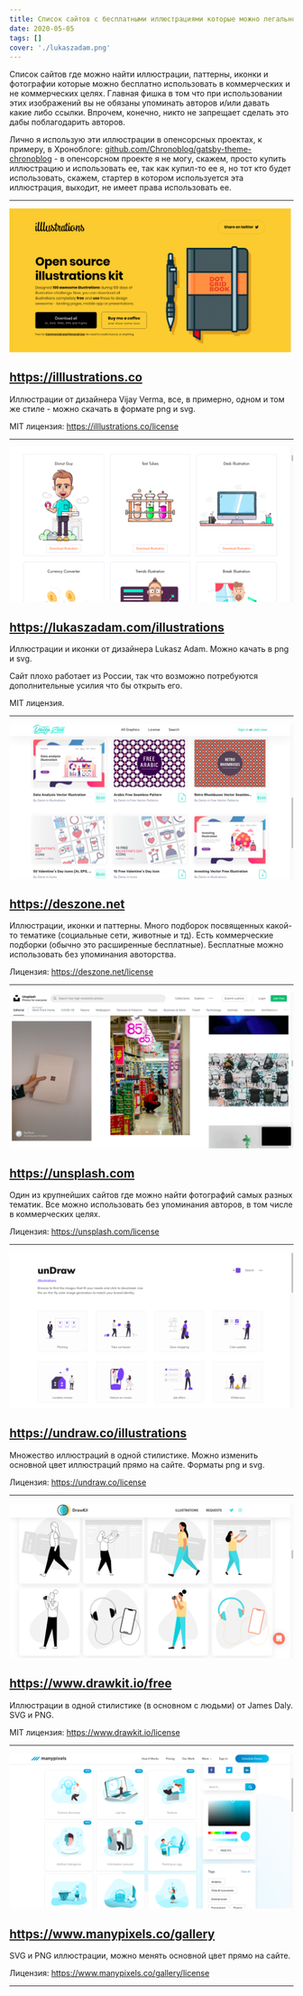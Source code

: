 ```yaml
---
title: Список сайтов с бесплатными иллюстрациями которые можно легально использовать без упоминания авторов
date: 2020-05-05
tags: []
cover: './lukaszadam.png'
---
```


Список сайтов где можно найти иллюстрации, паттерны, иконки и фотографии которые можно бесплатно использовать в коммерческих и не коммерческих целях. Главная фишка в том что при использовании этих изображений вы не обязаны упоминать авторов и/или давать какие либо ссылки. Впрочем, конечно, никто не запрещает сделать это дабы поблагодарить авторов.

Лично я использую эти иллюстрации в опенсорсных проектах, к примеру, в Хроноблоге: [github.com/Chronoblog/gatsby-theme-chronoblog](https://github.com/Chronoblog/gatsby-theme-chronoblog) - в опенсорсном проекте я не могу, скажем, просто купить иллюстрацию и использовать ее, так как купил-то ее я, но тот кто будет использовать, скажем, стартер в котором используется эта иллюстрация, выходит, не имеет права использовать ее.

---

![illlustrations](./illlustrations.png)

## https://illlustrations.co

Иллюстрации от дизайнера Vijay Verma, все, в примерно, одном и том же стиле - можно скачать в формате png и svg.

MIT лицензия: https://illlustrations.co/license

---

![lukaszadam](./lukaszadam.png)

## https://lukaszadam.com/illustrations

Иллюстрации и иконки от дизайнера Lukasz Adam. Можно качать в png и svg.

Сайт плохо работает из России, так что возможно потребуются дополнительные усилия что бы открыть его.

MIT лицензия.

---

![deszone](./deszone.png)

## https://deszone.net

Иллюстрации, иконки и паттерны. Много подборок посвященных какой-то тематике (социальные сети, животные и тд). Есть коммерческие подборки (обычно это расширенные бесплатные). Бесплатные можно использовать без упоминания авоторства.

Лицензия: https://deszone.net/license

---

![unsplash](./unsplash.png)

## https://unsplash.com

Один из крупнейших сайтов где можно найти фотографий самых разных тематик. Все можно использовать без упоминания авторов, в том числе в коммерческих целях.

Лицензия: https://unsplash.com/license

---

![undraw](./undraw.png)

## https://undraw.co/illustrations

Множество иллюстраций в одной стилистике. Можно изменить основной цвет иллюстраций прямо на сайте. Форматы png и svg.

Лицензия: https://undraw.co/license

---

![drawkit](./drawkit.png)

## https://www.drawkit.io/free

Иллюстрации в одной стилистике (в основном с людьми) от James Daly. SVG и PNG.

MIT лицензия: https://www.drawkit.io/license

---

![manypixels](./manypixels.png)

## https://www.manypixels.co/gallery

SVG и PNG иллюстрации, можно менять основной цвет прямо на сайте.

Лицензия: https://www.manypixels.co/gallery/license

---
